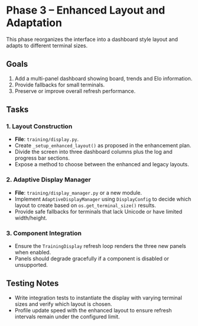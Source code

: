 # Phase 3 – Enhanced Layout and Adaptation

This phase reorganizes the interface into a dashboard style layout and adapts to different terminal sizes.

## Goals

1. Add a multi-panel dashboard showing board, trends and Elo information.
2. Provide fallbacks for small terminals.
3. Preserve or improve overall refresh performance.

## Tasks

### 1. Layout Construction
- **File**: `training/display.py`.
- Create `_setup_enhanced_layout()` as proposed in the enhancement plan.
- Divide the screen into three dashboard columns plus the log and progress bar sections.
- Expose a method to choose between the enhanced and legacy layouts.

### 2. Adaptive Display Manager
- **File**: `training/display_manager.py` or a new module.
- Implement `AdaptiveDisplayManager` using `DisplayConfig` to decide which layout to create based on `os.get_terminal_size()` results.
- Provide safe fallbacks for terminals that lack Unicode or have limited width/height.

### 3. Component Integration
- Ensure the `TrainingDisplay` refresh loop renders the three new panels when enabled.
- Panels should degrade gracefully if a component is disabled or unsupported.

## Testing Notes

- Write integration tests to instantiate the display with varying terminal sizes and verify which layout is chosen.
- Profile update speed with the enhanced layout to ensure refresh intervals remain under the configured limit.
